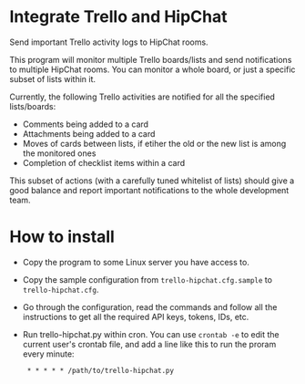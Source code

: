 Integrate Trello and HipChat
============================
Send important Trello activity logs to HipChat rooms.

This program will monitor multiple Trello boards/lists and send notifications
to multiple HipChat rooms. You can monitor a whole board, or just a specific
subset of lists within it.

Currently, the following Trello activities are notified for all the specified
lists/boards:

   * Comments being added to a card 
   * Attachments being added to a card
   * Moves of cards between lists, if etiher the old or the new list is
     among the monitored ones
   * Completion of checklist items within a card

This subset of actions (with a carefully tuned whitelist of lists) should give
a good balance and report important notifications to the whole development team.


How to install
==============
 
  * Copy the program to some Linux server you have access to.
  * Copy the sample configuration from `trello-hipchat.cfg.sample` to 
    `trello-hipchat.cfg`.
  * Go through the configuration, read the commands and follow all the
    instructions to get all the required API keys, tokens, IDs, etc.
  * Run trello-hipchat.py within cron. You can use `crontab -e` to edit
    the current user's crontab file, and add a line like this to run
    the proram every minute:

         * * * * * /path/to/trello-hipchat.py

